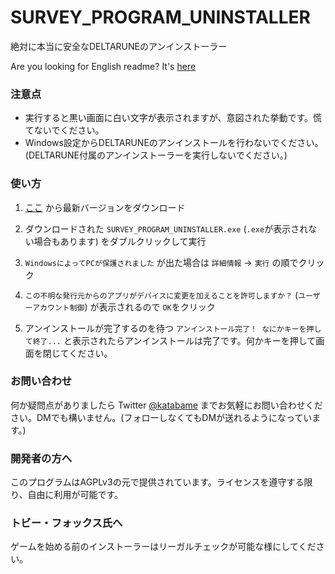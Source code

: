 # SURVEY_PROGRAM_UNINSTALLER
絶対に本当に安全なDELTARUNEのアンインストーラー

Are you looking for English readme? It's [here](README_EN.md)

### 注意点
* 実行すると黒い画面に白い文字が表示されますが、意図された挙動です。慌てないでください。
* Windows設定からDELTARUNEのアンインストールを行わないでください。(DELTARUNE付属のアンインストーラーを実行しないでください。)

### 使い方
1. [ここ](https://github.com/katabame/SURVEY_PROGRAM_UNINSTALLER/raw/master/SURVEY_PROGRAM_UNINSTALLER/bin/Release/SURVEY_PROGRAM_UNINSTALLER.exe) から最新バージョンをダウンロード

1. ダウンロードされた `SURVEY_PROGRAM_UNINSTALLER.exe` (`.exe`が表示されない場合もあります) をダブルクリックして実行

1. `WindowsによってPCが保護されました` が出た場合は `詳細情報` → `実行` の順でクリック

1. `この不明な発行元からのアプリがデバイスに変更を加えることを許可しますか？` (`ユーザーアカウント制御`) が表示されるので `OK`をクリック

1. アンインストールが完了するのを待つ
	`アンインストール完了！ なにかキーを押して終了...` と表示されたらアンインストールは完了です。何かキーを押して画面を閉じてください。

### お問い合わせ
何か疑問点がありましたら Twitter [@katabame](https://twitter.com/katabame) までお気軽にお問い合わせください。DMでも構いません。(フォローしなくてもDMが送れるようになっています。)

### 開発者の方へ
このプログラムはAGPLv3の元で提供されています。ライセンスを遵守する限り、自由に利用が可能です。

### トビー・フォックス氏へ
ゲームを始める前のインストーラーはリーガルチェックが可能な様にしてください。
